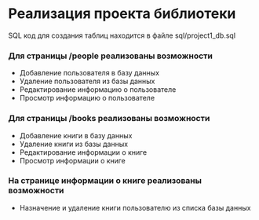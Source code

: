 # Реализация проекта библиотеки
SQL код для создания таблиц находится в файле sql/project1_db.sql

### Для страницы /people реализованы возможности
* Добавление пользователя в базу данных
* Удаление пользователя из базы данных
* Редактирование информацию о пользователе
* Просмотр информацию о пользователе
### Для страницы /books реализованы возможности
* Добавление книги в базу данных
* Удаление книги из базы данных
* Редактирование информации о книге
* Просмотр информации о книге
### На странице информации о книге реализованы возможности
* Назначение и удаление книги пользователю из списка базы данных
